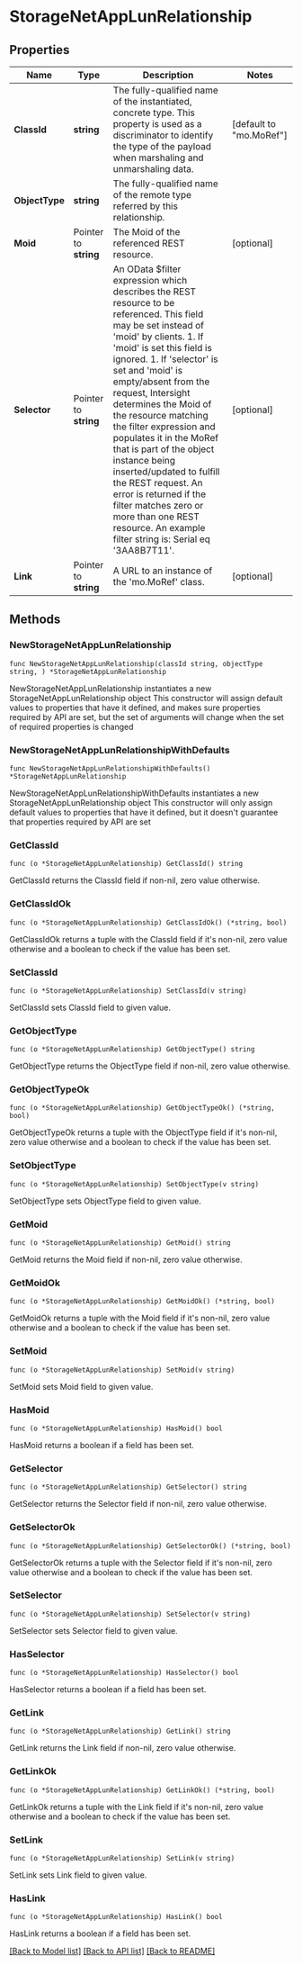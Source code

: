 # StorageNetAppLunRelationship

## Properties

Name | Type | Description | Notes
------------ | ------------- | ------------- | -------------
**ClassId** | **string** | The fully-qualified name of the instantiated, concrete type. This property is used as a discriminator to identify the type of the payload when marshaling and unmarshaling data. | [default to "mo.MoRef"]
**ObjectType** | **string** | The fully-qualified name of the remote type referred by this relationship. | 
**Moid** | Pointer to **string** | The Moid of the referenced REST resource. | [optional] 
**Selector** | Pointer to **string** | An OData $filter expression which describes the REST resource to be referenced. This field may be set instead of &#39;moid&#39; by clients. 1. If &#39;moid&#39; is set this field is ignored. 1. If &#39;selector&#39; is set and &#39;moid&#39; is empty/absent from the request, Intersight determines the Moid of the resource matching the filter expression and populates it in the MoRef that is part of the object instance being inserted/updated to fulfill the REST request. An error is returned if the filter matches zero or more than one REST resource. An example filter string is: Serial eq &#39;3AA8B7T11&#39;. | [optional] 
**Link** | Pointer to **string** | A URL to an instance of the &#39;mo.MoRef&#39; class. | [optional] 

## Methods

### NewStorageNetAppLunRelationship

`func NewStorageNetAppLunRelationship(classId string, objectType string, ) *StorageNetAppLunRelationship`

NewStorageNetAppLunRelationship instantiates a new StorageNetAppLunRelationship object
This constructor will assign default values to properties that have it defined,
and makes sure properties required by API are set, but the set of arguments
will change when the set of required properties is changed

### NewStorageNetAppLunRelationshipWithDefaults

`func NewStorageNetAppLunRelationshipWithDefaults() *StorageNetAppLunRelationship`

NewStorageNetAppLunRelationshipWithDefaults instantiates a new StorageNetAppLunRelationship object
This constructor will only assign default values to properties that have it defined,
but it doesn't guarantee that properties required by API are set

### GetClassId

`func (o *StorageNetAppLunRelationship) GetClassId() string`

GetClassId returns the ClassId field if non-nil, zero value otherwise.

### GetClassIdOk

`func (o *StorageNetAppLunRelationship) GetClassIdOk() (*string, bool)`

GetClassIdOk returns a tuple with the ClassId field if it's non-nil, zero value otherwise
and a boolean to check if the value has been set.

### SetClassId

`func (o *StorageNetAppLunRelationship) SetClassId(v string)`

SetClassId sets ClassId field to given value.


### GetObjectType

`func (o *StorageNetAppLunRelationship) GetObjectType() string`

GetObjectType returns the ObjectType field if non-nil, zero value otherwise.

### GetObjectTypeOk

`func (o *StorageNetAppLunRelationship) GetObjectTypeOk() (*string, bool)`

GetObjectTypeOk returns a tuple with the ObjectType field if it's non-nil, zero value otherwise
and a boolean to check if the value has been set.

### SetObjectType

`func (o *StorageNetAppLunRelationship) SetObjectType(v string)`

SetObjectType sets ObjectType field to given value.


### GetMoid

`func (o *StorageNetAppLunRelationship) GetMoid() string`

GetMoid returns the Moid field if non-nil, zero value otherwise.

### GetMoidOk

`func (o *StorageNetAppLunRelationship) GetMoidOk() (*string, bool)`

GetMoidOk returns a tuple with the Moid field if it's non-nil, zero value otherwise
and a boolean to check if the value has been set.

### SetMoid

`func (o *StorageNetAppLunRelationship) SetMoid(v string)`

SetMoid sets Moid field to given value.

### HasMoid

`func (o *StorageNetAppLunRelationship) HasMoid() bool`

HasMoid returns a boolean if a field has been set.

### GetSelector

`func (o *StorageNetAppLunRelationship) GetSelector() string`

GetSelector returns the Selector field if non-nil, zero value otherwise.

### GetSelectorOk

`func (o *StorageNetAppLunRelationship) GetSelectorOk() (*string, bool)`

GetSelectorOk returns a tuple with the Selector field if it's non-nil, zero value otherwise
and a boolean to check if the value has been set.

### SetSelector

`func (o *StorageNetAppLunRelationship) SetSelector(v string)`

SetSelector sets Selector field to given value.

### HasSelector

`func (o *StorageNetAppLunRelationship) HasSelector() bool`

HasSelector returns a boolean if a field has been set.

### GetLink

`func (o *StorageNetAppLunRelationship) GetLink() string`

GetLink returns the Link field if non-nil, zero value otherwise.

### GetLinkOk

`func (o *StorageNetAppLunRelationship) GetLinkOk() (*string, bool)`

GetLinkOk returns a tuple with the Link field if it's non-nil, zero value otherwise
and a boolean to check if the value has been set.

### SetLink

`func (o *StorageNetAppLunRelationship) SetLink(v string)`

SetLink sets Link field to given value.

### HasLink

`func (o *StorageNetAppLunRelationship) HasLink() bool`

HasLink returns a boolean if a field has been set.


[[Back to Model list]](../README.md#documentation-for-models) [[Back to API list]](../README.md#documentation-for-api-endpoints) [[Back to README]](../README.md)


